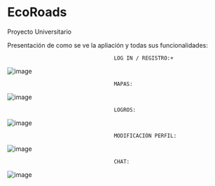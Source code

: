 # EcoRoads
Proyecto Universitario

Presentación de como se ve la apliación y todas sus funcionalidades:

                                      LOG IN / REGISTRO:+

![image](https://github.com/user-attachments/assets/9c62449e-7853-4c09-bc55-47ec22cc72e3)


                                      MAPAS:

![image](https://github.com/user-attachments/assets/b642552d-0889-40d1-ad31-f825ccd2c870)

                                      LOGROS:

![image](https://github.com/user-attachments/assets/c575fe6c-2560-43fd-a33f-b4e2f7036ce9)

                                      MODIFICACIÓN PERFIL:
                          
![image](https://github.com/user-attachments/assets/7c6ef2d5-9447-49b0-abe9-5c1b818cecd3)

                                      CHAT:

![image](https://github.com/user-attachments/assets/9f8c203a-9023-4d17-ba0a-9a8aff2729e9)
